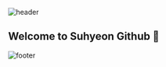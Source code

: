 ![header](https://capsule-render.vercel.app/api?type=Waving&color=0:FFC0CB,100:FF69B4)
## Welcome to Suhyeon Github 👋

![footer](https://capsule-render.vercel.app/api?section=footer)
<!--
**Jeonsuhyeonn/Jeonsuhyeonn** is a ✨ _special_ ✨ repository because its `README.md` (this file) appears on your GitHub profile.

Here are some ideas to get you started:

- 🔭 I’m currently working on ...
- 🌱 I’m currently learning ...
- 👯 I’m looking to collaborate on ...
- 🤔 I’m looking for help with ...
- 💬 Ask me about ...
- 📫 How to reach me: ...
- 😄 Pronouns: ...
- ⚡ Fun fact: ...
-->
